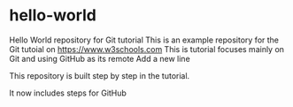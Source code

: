 # hello-world
Hello World repository for Git tutorial
This is an example repository for the Git tutoial on https://www.w3schools.com
This is tutorial focuses mainly on Git and using GitHub as its remote
Add a new line

This repository is built step by step in the tutorial.

It now includes steps for GitHub
